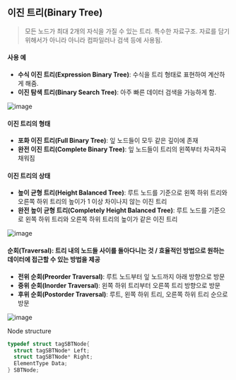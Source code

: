## 이진 트리(Binary Tree)
> 모든 노드가 최대 2개의 자식을 가질 수 있는 트리.
> 특수한 자료구조. 자료를 담기 위해서가 아니라 아니라 컴파일러나 검색 등에 사용됨.

#### 사용 예
* **수식 이진 트리(Expression Binary Tree)**: 수식을 트리 형태로 표현하여 계산하게 해줌.
* **이진 탐색 트리(Binary Search Tree)**: 아주 빠른 데이터 검색을 가능하게 함.


![image](https://user-images.githubusercontent.com/22133824/144137096-3e1542c6-015d-4c0a-8a57-013607b87a65.png)

#### 이진 트리의 형태
* **포화 이진 트리(Full Binary Tree)**: 잎 노드들이 모두 같은 깊이에 존재
* **완전 이진 트리(Complete Binary Tree)**: 잎 노드들이 트리의 왼쪽부터 차곡차곡 채워짐

#### 이진 트리의 상태
* **높이 균형 트리(Height Balanced Tree)**: 루트 노드를 기준으로 왼쪽 하위 트리와 오른쪽 하위 트리의 높이가 1 이상 차이나지 않는 이진 트리
* **완전 높이 균형 트리(Completely Height Balanced Tree)**: 루트 노드를 기준으로 왼쪽 하위 트리와 오른쪽 하위 트리의 높이가 같은 이진 트리

![image](https://user-images.githubusercontent.com/22133824/144216152-70718839-63de-4d68-9577-42cd2517a607.png)


#### 순회(Traversal): 트리 내의 노드들 사이를 돌아다니는 것 / 효율적인 방법으로 원하는 데이터에 접근할 수 있는 방법을 제공
* **전위 순회(Preorder Traversal)**: 루트 노드부터 잎 노드까지 아래 방향으로 방문
* **중위 순회(Inorder Traversal)**: 왼쪽 하위 트리부터 오른쪽 트리 방향으로 방문
* **후위 순회(Postorder Traversal)**: 루트, 왼쪽 하위 트리, 오른쪽 하위 트리 순으로 방문

![image](https://user-images.githubusercontent.com/22133824/144216075-29b815b2-7bff-4523-bf93-c4eedbbe0820.png)

Node structure
```C
typedef struct tagSBTNode{
  struct tagSBTNode* Left;
  struct tagSBTNode* Right;
  ElementType Data;
} SBTNode;
```
